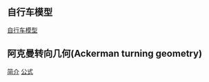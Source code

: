## 自行车模型
[自行车模型](https://zhuanlan.zhihu.com/p/103834150)

## 阿克曼转向几何(Ackerman turning geometry)
[简介](https://zhuanlan.zhihu.com/p/668474109)
[公式](https://www.mathworks.com/help/vdynblks/ref/kinematicsteering.html)